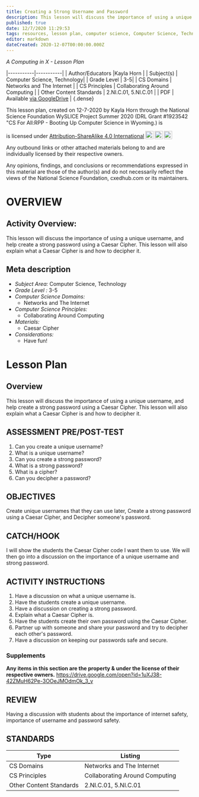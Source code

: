 ```yaml
---
title: Creating a Strong Username and Password
description: This lesson will discuss the importance of using a unique username, and help create a strong password using a Caesar Cipher. This lesson will also explain what a Caesar Cipher is and how to decipher it.
published: true
date: 12/7/2020 11:29:53
tags: resources, lesson plan, computer science, Computer Science, Technology 
editor: markdown
dateCreated: 2020-12-07T00:00:00.000Z
---
```

*A Computing in X - Lesson Plan*

|-----------|-----------|
| Author/Educators |Kayla Horn |
| Subject(s) | Computer Science, Technology|
| Grade Level | 3-5|
| CS Domains | Networks and The Internet |
| CS Principles | Collaborating Around Computing |
| Other Content Standards | 2.NI.C.01, 5.NI.C.01 | 
| PDF | Available [via GoogleDrive]() |
{.dense}






This lesson plan, created on 12-7-2020 by Kayla Horn through the National Science Foundation WySLICE Project Summer 2020 (DRL Grant #1923542 "CS For All:RPP - Booting Up Computer Science in Wyoming.) is  <p xmlns:cc="http://creativecommons.org/ns#" >  is licensed under <a href="http://creativecommons.org/licenses/by-sa/4.0/?ref=chooser-v1" target="_blank" rel="license noopener noreferrer" style="display:inline-block;">Attribution-ShareAlike 4.0 International<img style="height:22px!important;margin-left:3px;vertical-align:text-bottom;" src="https://mirrors.creativecommons.org/presskit/icons/cc.svg?ref=chooser-v1"><img style="height:22px!important;margin-left:3px;vertical-align:text-bottom;" src="https://mirrors.creativecommons.org/presskit/icons/by.svg?ref=chooser-v1"><img style="height:22px!important;margin-left:3px;vertical-align:text-bottom;" src="https://mirrors.creativecommons.org/presskit/icons/sa.svg?ref=chooser-v1"></a></p>


Any outbound links or other attached materials belong to and are individually licensed by their respective owners. 


Any opinions, findings, and conclusions or recommendations expressed in this material are those of the author(s) and do not necessarily reflect the views of the National Science Foundation, cxedhub.com or its maintainers.


# OVERVIEW
## Activity Overview:  
This lesson will discuss the importance of using a unique username, and help create a strong password using a Caesar Cipher. This lesson will also explain what a Caesar Cipher is and how to decipher it.
## Meta description
+ *Subject Area:* Computer Science, Technology 
+ *Grade Level :* 3-5 
+ *Computer Science Domains:*
   + Networks and The Internet
+ *Computer Science Principles:*
   + Collaborating Around Computing
+ *Materials:* 
   + Caesar Cipher
+ *Considerations:*
   + Have fun!


# Lesson Plan
## Overview
This lesson will discuss the importance of using a unique username, and help create a strong password using a Caesar Cipher. This lesson will also explain what a Caesar Cipher is and how to decipher it.
## ASSESSMENT PRE/POST-TEST
1. Can you create a unique username?
2. What is a unique username?
3. Can you create a strong password?
4. What is a strong password? 
5. What is a cipher?
6. Can you decipher a password?
## OBJECTIVES
Create unique usernames that they can use later, Create a strong password using a Caesar Cipher, and Decipher someone's password.


## CATCH/HOOK
I will show the students the Caesar Cipher code I want them to use. We will then go into a discussion on the importance of a unique username and strong password.


## ACTIVITY INSTRUCTIONS
1. Have a discussion on what a unique username is.
2. Have the students create a unique username.
3. Have a discussion on creating a strong password.
4. Explain what a Caesar Cipher is.
5. Have the students create their own password using the Caesar Cipher.
6. Partner up with someone and share your password and try to decipher each other's password.
7. Have a discussion on keeping our passwords safe and secure.


### Supplements
**Any items in this section are the property & under the license of their respective owners.**
https://drive.google.com/open?id=1uXJ38-42ZMuH62Pe-3OOeJMOdmOk_3_y




## REVIEW
Having a discussion with students about the importance of internet safety, importance of username and password safety.
## STANDARDS        
| Type | Listing | 
|-----------|-----------|
| CS Domains  | Networks and The Internet|
| CS Principles   | Collaborating Around Computing|
| Other Content Standards | 2.NI.C.01, 5.NI.C.01  |